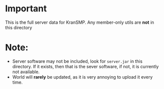 # Important

This is the full server data for KranSMP. Any member-only utils are **not** in this directory

# Note:

- Server software may not be included, look for `server.jar` in this directory. If it exists, then that is the sever software, if not, it is currently not available.
- World will **rarely** be updated, as it is very annoying to upload it every time.
